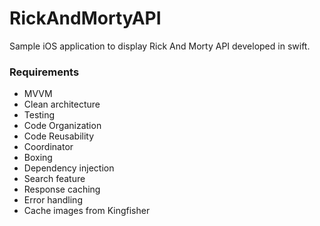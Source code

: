 # RickAndMortyAPI

Sample iOS application to display Rick And Morty API developed in swift.

### Requirements
 - MVVM
 - Clean architecture
 - Testing
 - Code Organization
 - Code Reusability
 - Coordinator
 - Boxing
 - Dependency injection
 - Search feature
 - Response caching
 - Error handling
 - Cache images from Kingfisher

 
